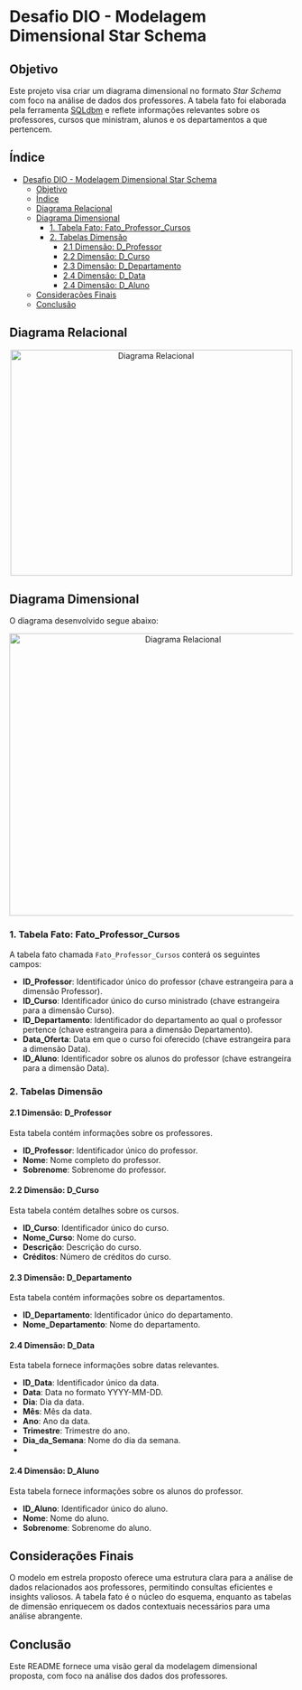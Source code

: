 # Desafio DIO - Modelagem Dimensional Star Schema

## Objetivo

Este projeto visa criar um diagrama dimensional no formato *Star Schema* com foco na análise de dados dos professores. A tabela fato foi elaborada pela ferramenta [SQLdbm](https://app.sqldbm.com/)
 e reflete informações relevantes sobre os professores, cursos que ministram, alunos e os departamentos a que pertencem.

 ## Índice

- [Desafio DIO - Modelagem Dimensional Star Schema](#desafio-dio---modelagem-dimensional-star-schema)
  - [Objetivo](#objetivo)
  - [Índice](#índice)
  - [Diagrama Relacional](#diagrama-relacional)
  - [Diagrama Dimensional](#diagrama-dimensional)
    - [1. Tabela Fato: Fato\_Professor\_Cursos](#1-tabela-fato-fato_professor_cursos)
    - [2. Tabelas Dimensão](#2-tabelas-dimensão)
      - [2.1 Dimensão: D\_Professor](#21-dimensão-d_professor)
      - [2.2 Dimensão: D\_Curso](#22-dimensão-d_curso)
      - [2.3 Dimensão: D\_Departamento](#23-dimensão-d_departamento)
      - [2.4 Dimensão: D\_Data](#24-dimensão-d_data)
      - [2.4 Dimensão: D\_Aluno](#24-dimensão-d_aluno)
  - [Considerações Finais](#considerações-finais)
  - [Conclusão](#conclusão)

## Diagrama Relacional

<div style="text-align: center;">
    <img src="/figure/der_universidade.png" alt="Diagrama Relacional" width="500" height="400">
</div>

## Diagrama Dimensional

O diagrama desenvolvido segue abaixo:

<div style="text-align: center;">
    <img src="/figure/diagrama_dimensional.png" alt="Diagrama Relacional" width="600" height="500">
</div>

### 1. Tabela Fato: Fato_Professor_Cursos

A tabela fato chamada `Fato_Professor_Cursos` conterá os seguintes campos:

- **ID_Professor**: Identificador único do professor (chave estrangeira para a dimensão Professor).
- **ID_Curso**: Identificador único do curso ministrado (chave estrangeira para a dimensão Curso).
- **ID_Departamento**: Identificador do departamento ao qual o professor pertence (chave estrangeira para a dimensão Departamento).
- **Data_Oferta**: Data em que o curso foi oferecido (chave estrangeira para a dimensão Data).
- **ID_Aluno**: Identificador sobre os alunos do professor (chave estrangeira para a dimensão Data).

### 2. Tabelas Dimensão

#### 2.1 Dimensão: D_Professor

Esta tabela contém informações sobre os professores.

- **ID_Professor**: Identificador único do professor.
- **Nome**: Nome completo do professor.
- **Sobrenome**: Sobrenome do professor.

#### 2.2 Dimensão: D_Curso

Esta tabela contém detalhes sobre os cursos.

- **ID_Curso**: Identificador único do curso.
- **Nome_Curso**: Nome do curso.
- **Descrição**: Descrição do curso.
- **Créditos**: Número de créditos do curso.

#### 2.3 Dimensão: D_Departamento

Esta tabela contém informações sobre os departamentos.

- **ID_Departamento**: Identificador único do departamento.
- **Nome_Departamento**: Nome do departamento.

#### 2.4 Dimensão: D_Data

Esta tabela fornece informações sobre datas relevantes.

- **ID_Data**: Identificador único da data.
- **Data**: Data no formato YYYY-MM-DD.
- **Dia**: Dia da data.
- **Mês**: Mês da data.
- **Ano**: Ano da data.
- **Trimestre**: Trimestre do ano.
- **Dia_da_Semana**: Nome do dia da semana.
- 
#### 2.4 Dimensão: D_Aluno

Esta tabela fornece informações sobre os alunos do professor.

- **ID_Aluno**: Identificador único do aluno.
- **Nome**: Nome do aluno.
- **Sobrenome**: Sobrenome do aluno.


## Considerações Finais

O modelo em estrela proposto oferece uma estrutura clara para a análise de dados relacionados aos professores, permitindo consultas eficientes e insights valiosos. A tabela fato é o núcleo do esquema, enquanto as tabelas de dimensão enriquecem os dados contextuais necessários para uma análise abrangente.


## Conclusão

Este README fornece uma visão geral da modelagem dimensional proposta, com foco na análise dos dados dos professores.
